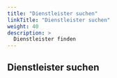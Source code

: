 ```yaml
---
title: "Dienstleister suchen"
linkTitle: "Dienstleister suchen"
weight: 40
description: >
  Dienstleister finden
---
```


## Dienstleister suchen